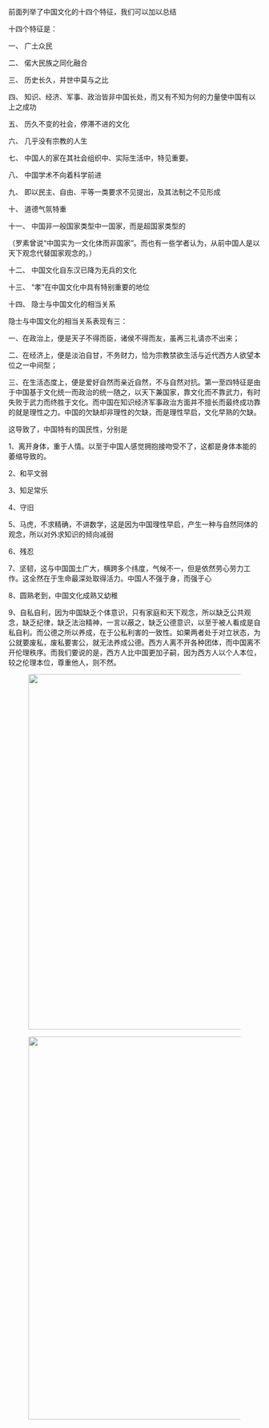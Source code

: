 <p data-pid="ndRIL5Qo">前面列举了中国文化的十四个特征，我们可以加以总结</p><p data-pid="cinRJYN0">十四个特征是：</p><p data-pid="_SHbZQO8">一、 广土众民</p><p data-pid="e1mgZ87F">二、 偌大民族之同化融合</p><p data-pid="IVe4aPE4">三、 历史长久，并世中莫与之比</p><p data-pid="t-O0G8Yu">四、 知识、经济、军事、政治皆非中国长处，而又有不知为何的力量使中国有以上之成功</p><p data-pid="q8ClRRyN">五、 历久不变的社会，停滞不进的文化</p><p data-pid="gm41bgdn">六、 几乎没有宗教的人生</p><p data-pid="9EkI0bMy">七、 中国人的家在其社会组织中、实际生活中，特见重要。</p><p data-pid="wI10jPnP">八、 中国学术不向着科学前进</p><p data-pid="GFKja1fW">九、 即以民主、自由、平等一类要求不见提出，及其法制之不见形成</p><p data-pid="CluJsK8y">十、 道德气氛特重</p><p data-pid="YqkzAQqB">十一、 中国非一般国家类型中一国家，而是超国家类型的</p><p data-pid="Vw_0jQxn">        （罗素曾说“中国实为一文化体而非国家”。而也有一些学者认为，从前中国人是以天下观念代替国家观念的。）</p><p data-pid="mv43UfGA">十二、 中国文化自东汉已降为无兵的文化</p><p data-pid="t6GnlZFJ">十三、 “孝”在中国文化中具有特别重要的地位</p><p data-pid="iIprLUpr">十四、 隐士与中国文化的相当关系</p><p data-pid="mxyrzu9L">隐士与中国文化的相当关系表现有三：</p><p data-pid="1OR0eIr6">一、在政治上，便是天子不得而臣，诸侯不得而友，虽再三礼请亦不出来；</p><p data-pid="o5qpcLbe">二、在经济上，便是淡泊自甘，不务财力，恰为宗教禁欲生活与近代西方人欲望本位之一中间型；</p><p data-pid="jfTxlHsa">三、在生活态度上，便是爱好自然而亲近自然，不与自然对抗。第一至四特征是由于中国基于文化统一而政治的统一随之，以天下兼国家，靠文化而不靠武力，有时失败于武力而终胜于文化。而中国在知识经济军事政治方面并不擅长而最终成功靠的就是理性之力。中国的欠缺却非理性的欠缺，而是理性早启，文化早熟的欠缺。</p><p data-pid="ysAHIuEn">这导致了，中国特有的国民性，分别是</p><p data-pid="A2WAGi3F">1、离开身体，重于人情。以至于中国人感觉拥抱接吻受不了，这都是身体本能的萎缩导致的。</p><p data-pid="8HBWccnF">2、和平文弱</p><p data-pid="0S0X8taw">3、知足常乐</p><p data-pid="14l_PRy1">4、守旧</p><p data-pid="QD3A3oxs">5、马虎，不求精确，不讲数学，这是因为中国理性早启，产生一种与自然同体的观念，所以对外求知识的倾向减弱</p><p data-pid="Bifejh-4">6、残忍</p><p data-pid="JWityrxN">7、坚韧，这与中国国土广大，横跨多个纬度，气候不一，但是依然劳心劳力工作。这全然在于生命最深处取得活力。中国人不强于身，而强于心</p><p data-pid="RicQuD9J">8、圆熟老到，中国文化成熟又幼稚</p><p data-pid="XyTdvWYG">9、自私自利，因为中国缺乏个体意识，只有家庭和天下观念，所以缺乏公共观念，缺乏纪律，缺乏法治精神，一言以蔽之，缺乏公德意识，以至于被人看成是自私自利。而公德之所以养成，在于公私利害的一致性。如果两者处于对立状态，为公就要废私，废私要害公，就无法养成公德。西方人离不开各种团体，而中国离不开伦理秩序。而我们要说的是，西方人比中国更加子嗣，因为西方人以个人本位，较之伦理本位，尊重他人，则不然。</p><figure data-size="normal"><img src="https://pic2.zhimg.com/v2-9f3ec60241f3dc86fa0b93a47b80de81_b.jpg" data-caption="" data-size="normal" data-rawwidth="710" data-rawheight="131" class="origin_image zh-lightbox-thumb" width="710" data-original="https://pic2.zhimg.com/v2-9f3ec60241f3dc86fa0b93a47b80de81_r.jpg" data-original-token="v2-b5334485f29c5afa852e33c24e6ecc21"/></figure><figure data-size="normal"><img src="https://pic3.zhimg.com/v2-e2919038ad00cf792cb89d6e8e7afa82_b.jpg" data-caption="" data-size="normal" data-rawwidth="765" data-rawheight="386" class="origin_image zh-lightbox-thumb" width="765" data-original="https://pic3.zhimg.com/v2-e2919038ad00cf792cb89d6e8e7afa82_r.jpg" data-original-token="v2-66f345f8aa9a22d228b618e073576918"/></figure><p></p><p></p><p></p><p></p>